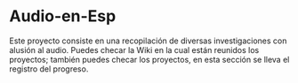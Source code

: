 # Audio-en-Esp
Este proyecto consiste en una recopilación de diversas investigaciones con alusión al audio.
Puedes checar la Wiki en la cual están reunidos los proyectos; también puedes checar los proyectos, 
en esta sección se lleva el registro del progreso.
